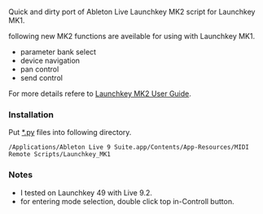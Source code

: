 Quick and dirty port of Ableton Live Launchkey MK2 script for Launchkey MK1.

following new MK2 functions are aveilable for using with Launchkey MK1.

- parameter bank select
- device navigation
- pan control
- send control

For more details refere to [Launchkey MK2 User Guide](http://d19ulaff0trnck.cloudfront.net/sites/default/files/novation/downloads/10577/launchkey-mk2-ug-en_0.pdf).

### Installation
  Put [*.py](src/) files into following directory.

  ```/Applications/Ableton Live 9 Suite.app/Contents/App-Resources/MIDI Remote Scripts/Launchkey_MK1```

### Notes
- I tested on Launchkey 49 with Live 9.2.
- for entering mode selection, double click top in-Controll button.
